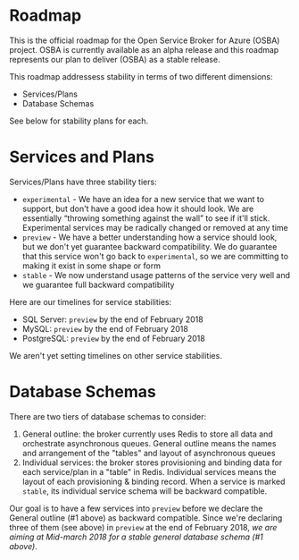 # Roadmap

This is the official roadmap for the Open Service Broker for Azure (OSBA) project. OSBA is currently available as an alpha release and this roadmap represents our plan to deliver (OSBA) as a stable release. 

This roadmap addressess stability in terms of two different dimensions:

* Services/Plans
* Database Schemas

See below for stability plans for each.

# Services and Plans

Services/Plans have three stability tiers:

- `experimental` - We have an idea for a new service that we want to support, but don't have a good idea how it should look. We are essentially “throwing something against the wall” to see if it'll stick. Experimental services may be radically changed or removed at any time
- `preview` - We have a better understanding how a service should look, but we don't yet guarantee backward compatibility. We do guarantee that this service won't go back to `experimental`, so we are committing to making it exist in some shape or form
- `stable` - We now understand usage patterns of the service very well and we guarantee full backward compatibility

Here are our timelines for service stabilities:

- SQL Server: `preview` by the end of February 2018
- MySQL: `preview` by the end of February 2018
- PostgreSQL: `preview` by the end of February 2018

We aren't yet setting timelines on other service stabilities.

# Database Schemas

There are two tiers of database schemas to consider:

1. General outline: the broker currently uses Redis to store all data and orchestrate asynchronous queues. General outline means the names and arrangement of the "tables" and layout of asynchronous queues
1. Individual services: the broker stores provisioning and binding data for each service/plan in a "table" in Redis. Individual services means the layout of each provisioning & binding record. When a service is marked `stable`, its individual service schema will be backward compatible.

Our goal is to have a few services into `preview` before we declare the General outline (#1 above) as backward compatible. Since we're declaring three of them (see above) in `preview` at the end of February 2018, *we are aiming at Mid-march 2018 for a stable general database schema (#1 above)*.